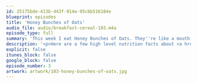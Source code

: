 ```yaml
---
id: 25175bde-413b-443f-914e-95cbb516184e
blueprint: episodes
title: 'Honey Bunches of Oats'
audio_file: audio/breakfast-cereal-103.m4a
episode_type: full
summary: 'This week I eat Honey Bunches of Oats. They''re like a mouth full of joy.'
description: '<p>Here are a few high level nutrition facts about <a href="https://www.honeybunchesofoats.com/">Honey Bunches of Oats</a>.</p><ul><li><p>There are more than just oats in there</p></li><li><p>220 calories per serving(!)</p></li><li><p>4 grams of fiber per serving</p></li><li><p>12 grams of sugar per serving (10 of them added)</p></li><li><p>4 grams of protein per serving</p></li></ul><p>And here&#039;s a link to <a href="https://www.youtube.com/watch?v=O-VqYLbQxJk&ab_channel=WeLoveHBOOcereal">the Honey Bunches of Oats commercial</a> that I haven&#039;t been able to stop thinking about all week.</p>'
explicit: false
itunes_block: false
google_block: false
episode_number: 3
artwork: artwork/103-honey-bunches-of-oats.jpg
---
```

